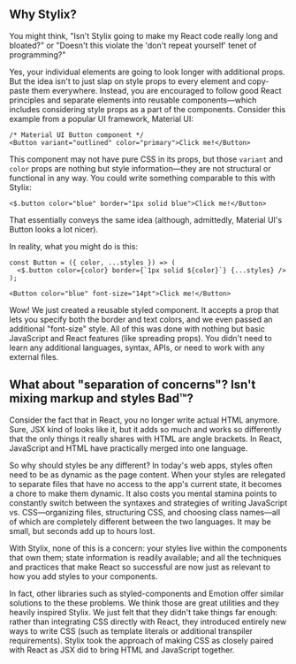 
## Why Stylix?

You might think, "Isn't Stylix going to make my React code really long and bloated?" or "Doesn't this violate the 'don't repeat yourself' tenet of programming?"

Yes, your individual elements are going to look longer with additional props. But the idea isn't to just slap on style props to every element and copy-paste them everywhere. Instead, you are encouraged to follow good React principles and separate elements into reusable components—which includes considering style props as a part of the components. Consider this example from a popular UI framework, Material UI:

```tsx
/* Material UI Button component */
<Button variant="outlined" color="primary">Click me!</Button>
```

This component may not have pure CSS in its props, but those `variant` and `color` props are nothing but style information—they are not structural or functional in any way. You could write something comparable to this with Stylix:

```tsx
<$.button color="blue" border="1px solid blue">Click me!</Button>
```

That essentially conveys the same idea (although, admittedly, Material UI's Button looks a lot nicer).

In reality, what you might do is this:

```tsx
const Button = ({ color, ...styles }) => (
  <$.button color={color} border={`1px solid ${color}`} {...styles} />
);

<Button color="blue" font-size="14pt">Click me!</Button>
```

Wow! We just created a reusable styled component. It accepts a prop that lets you specify both the border and text colors, and we even passed an additional "font-size" style. All of this was done with nothing but basic JavaScript and React features (like spreading props). You didn't need to learn any additional languages, syntax, APIs, or need to work with any external files.

## What about "separation of concerns"? Isn't mixing markup and styles Bad™?

Consider the fact that in React, you no longer write actual HTML anymore. Sure, JSX kind of looks like it, but it adds so much and works so differently that the only things it really shares with HTML are angle brackets. In React, JavaScript and HTML have practically merged into one language.

So why should styles be any different? In today's web apps, styles often need to be as dynamic as the page content. When your styles are relegated to separate files that have no access to the app's current state, it becomes a chore to make them dynamic. It also costs you mental stamina points to constantly switch between the syntaxes and strategies of writing JavaScript vs. CSS—organizing files, structuring CSS, and choosing class names—all of which are completely different between the two languages. It may be small, but seconds add up to hours lost.

With Stylix, none of this is a concern: your styles live within the components that own them; state information is readily available; and all the techniques and practices that make React so successful are now just as relevant to how you add styles to your components.

In fact, other libraries such as styled-components and Emotion offer similar solutions to the these problems. We think those are great utilities and they heavily inspired Stylix. We just felt that they didn't take things far enough: rather than integrating CSS directly with React, they introduced entirely new ways to write CSS (such as template literals or additional transpiler requirements). Stylix took the approach of making CSS as closely paired with React as JSX did to bring HTML and JavaScript together.
